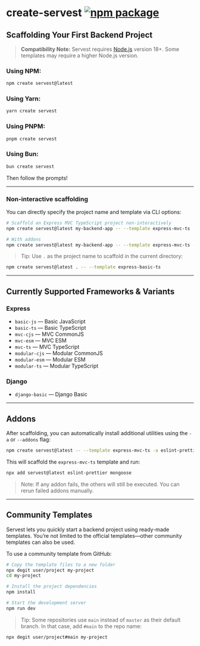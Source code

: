 # create-servest <a href="https://npmjs.com/package/create-servest"><img src="https://img.shields.io/npm/v/create-servest" alt="npm package"></a>

## Scaffolding Your First Backend Project

> **Compatibility Note:**
> Servest requires [Node.js](https://nodejs.org/en/) version 18+. Some templates may require a higher Node.js version.

### Using NPM:

```bash
npm create servest@latest
```

### Using Yarn:

```bash
yarn create servest
```

### Using PNPM:

```bash
pnpm create servest
```

### Using Bun:

```bash
bun create servest
```

Then follow the prompts!

---

### Non-interactive scaffolding

You can directly specify the project name and template via CLI options:

```bash
# Scaffold an Express MVC TypeScript project non-interactively
npm create servest@latest my-backend-app -- --template express-mvc-ts

# With addons
npm create servest@latest my-backend-app -- --template express-mvc-ts -a eslint-prettier mongoose
```

> Tip: Use `.` as the project name to scaffold in the current directory:

```bash
npm create servest@latest . -- --template express-basic-ts
```

---

## Currently Supported Frameworks & Variants

### Express

- `basic-js` — Basic JavaScript
- `basic-ts` — Basic TypeScript
- `mvc-cjs` — MVC CommonJS
- `mvc-esm` — MVC ESM
- `mvc-ts` — MVC TypeScript
- `modular-cjs` — Modular CommonJS
- `modular-esm` — Modular ESM
- `modular-ts` — Modular TypeScript

### Django

- `django-basic` — Django Basic

---

## Addons

After scaffolding, you can automatically install additional utilities using the `-a` or `--addons` flag:

```bash
npm create servest@latest -- --template express-mvc-ts -a eslint-prettier mongoose
```

This will scaffold the `express-mvc-ts` template and run:

```bash
npx add servest@latest eslint-prettier mongoose
```

> Note: If any addon fails, the others will still be executed. You can rerun failed addons manually.

---

## Community Templates

Servest lets you quickly start a backend project using ready-made templates. You’re not limited to the official templates—other community templates can also be used.

To use a community template from GitHub:

```bash
# Copy the template files to a new folder
npx degit user/project my-project
cd my-project

# Install the project dependencies
npm install

# Start the development server
npm run dev
```

> Tip: Some repositories use `main` instead of `master` as their default branch. In that case, add `#main` to the repo name:

```bash
npx degit user/project#main my-project
```
